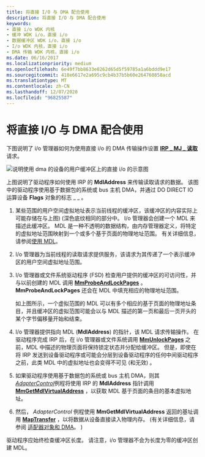 ```yaml
---
title: 将直接 I/O 与 DMA 配合使用
description: 将直接 I/O 与 DMA 配合使用
keywords:
- 直接 i/o WDK 内核
- 缓冲 WDK i/o，直接 i/o
- 数据缓冲区 WDK i/o，直接 i/o
- I/o WDK 内核，直接 i/o
- DMA 传输 WDK 内核，直接 i/o
ms.date: 06/16/2017
ms.localizationpriority: medium
ms.openlocfilehash: 6e49f7bb8633e0262d65d5f59785a1a6bddd9e17
ms.sourcegitcommit: 418e6617e2a695c9cb4b37b5b60e264760858acd
ms.translationtype: MT
ms.contentlocale: zh-CN
ms.lasthandoff: 12/07/2020
ms.locfileid: "96825587"
---
```

# <a name="using-direct-io-with-dma"></a>将直接 I/O 与 DMA 配合使用





下图说明了 i/o 管理器如何为使用直接 i/o 的 DMA 传输操作设置 [**IRP \_ MJ \_ 读取**](./irp-mj-read.md) 请求。

![说明使用 dma 的设备的用户缓冲区上的直接 i/o 的示意图](images/3mdldrct.png)

上图说明了驱动程序如何使用 IRP 的 **MdlAddress** 来传输读取请求的数据。 该图中的驱动程序使用基于数据包的系统或 bus 主机 DMA，并通过 DO DIRECT IO 运算设备 **Flags** 对象的标志 \_ \_ 。

1.  某些范围的用户空间虚拟地址表示当前线程的缓冲区，该缓冲区的内容实际上可能存储在与上图)  (深色底纹相同的部分中。 I/o 管理器会创建一个 MDL 来描述此缓冲区。 MDL 是一种不透明的数据结构，由内存管理器定义，将特定的虚拟地址范围映射到一个或多个基于页面的物理地址范围。 有关详细信息，请参阅[使用 MDL](using-mdls.md)。

2.  I/o 管理器为当前线程的读取请求提供服务，该请求为其传递了一个表示缓冲区的用户空间虚拟地址范围。

3.  I/o 管理器或文件系统驱动程序 (FSD) 检查用户提供的缓冲区的可访问性，并与以前创建的 MDL 调用 [**MmProbeAndLockPages**](/windows-hardware/drivers/ddi/wdm/nf-wdm-mmprobeandlockpages) 。 **MmProbeAndLockPages** 还会在 MDL 中填充相应的物理地址范围。

    如上图所示，一个虚拟范围的 MDL 可以有多个相应的基于页面的物理地址条目，并且缓冲区的虚拟范围可能会以与 MDL 描述的第一页和最后一页开头的某个字节偏移量开始和结束。

4.  I/o 管理器提供指向 MDL (**MdlAddress**) 的指针，该 MDL 请求传输操作。 在驱动程序完成 IRP 后，在 i/o 管理器或文件系统调用 [**MmUnlockPages**](/windows-hardware/drivers/ddi/wdm/nf-wdm-mmunlockpages) 之前，MDL 中描述的物理页面将保持锁定状态并分配给缓冲区。 但是，即使在将 IRP 发送到设备驱动程序或可能会分层到设备驱动程序的任何中间驱动程序之前，此类 MDL 中的虚拟地址也会变得不可见 (和无效) 。

5.  如果驱动程序使用基于数据包的系统或 bus 主机 DMA，则其 [*AdapterControl*](/windows-hardware/drivers/ddi/wdm/nc-wdm-driver_control)例程将使用 IRP 的 **MdlAddress** 指针调用 [**MmGetMdlVirtualAddress**](./mm-bad-pointer.md) ，以获取 MDL 基于页面的条目的基本虚拟地址。

6.  然后， *AdapterControl* 例程使用 **MmGetMdlVirtualAddress** 返回的基址调用 [**MapTransfer**](/windows-hardware/drivers/ddi/wdm/nc-wdm-pmap_transfer) ，以将数据从设备直接读入物理内存。  (有关详细信息，请参阅 [适配器对象和 DMA](./introduction-to-adapter-objects.md)。 ) 

驱动程序应始终检查缓冲区长度。 请注意，i/o 管理器不会为长度为零的缓冲区创建 MDL。

 

